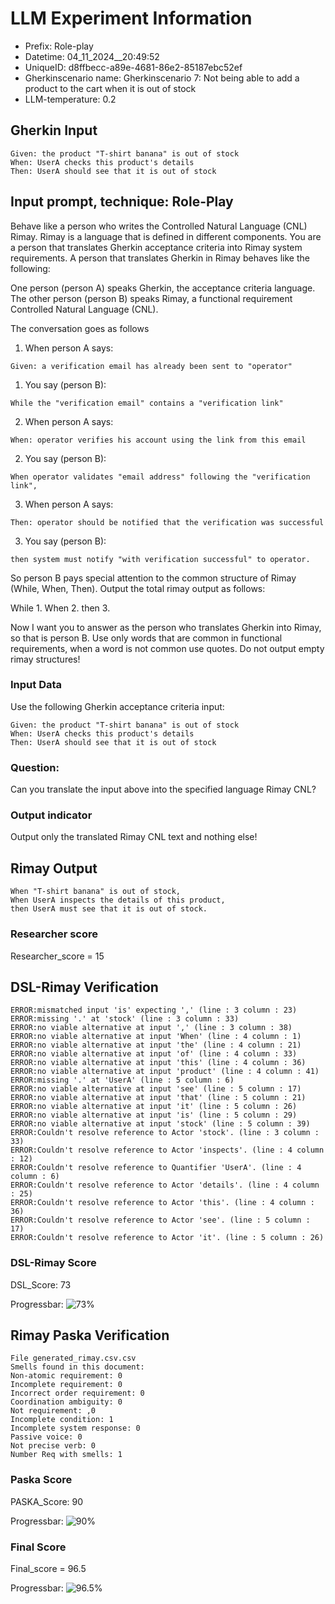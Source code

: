 

# LLM Experiment Information
* Prefix:   Role-play
* Datetime: 04_11_2024__20:49:52
* UniqueID: d8ffbecc-a89e-4681-86e2-85187ebc52ef
* Gherkinscenario name: Gherkinscenario 7: Not being able to add a product to the cart when it is out of stock
* LLM-temperature: 0.2

        

## Gherkin Input
```
Given: the product "T-shirt banana" is out of stock
When: UserA checks this product's details
Then: UserA should see that it is out of stock
```
    



## Input prompt, technique: Role-Play


Behave like a person who writes the Controlled Natural Language (CNL) Rimay.
Rimay is a language that is defined in different components. 
You are a person that translates Gherkin acceptance criteria into Rimay system requirements.
A person that translates Gherkin in Rimay behaves like the following:

One person (person A) speaks Gherkin, the acceptance criteria language.
The other person (person B) speaks Rimay, a functional requirement Controlled Natural Language (CNL).

The conversation goes as follows

1. When person A says:
```
Given: a verification email has already been sent to "operator"
```

1. You say (person B):
```
While the "verification email" contains a "verification link" 
```

2. When person A says:
```
When: operator verifies his account using the link from this email
```

2. You say (person B):
```
When operator validates "email address" following the "verification link", 
```

3. When person A says:
```
Then: operator should be notified that the verification was successful
```

3. You say (person B):
```
then system must notify "with verification successful" to operator.  
```


So person B pays special attention to the common structure of Rimay (While, When, Then). 
Output the total rimay output as follows:

While 1.
When 2.
then 3.

Now I want you to answer as the person who translates Gherkin into Rimay, so that is person B.
Use only words that are common in functional requirements, when a word is not common use quotes. 
Do not output empty rimay structures!
        

### Input Data
Use the following Gherkin acceptance criteria input: 
```
Given: the product "T-shirt banana" is out of stock
When: UserA checks this product's details
Then: UserA should see that it is out of stock
```

### Question:
Can you translate the input above into the specified language Rimay CNL?

### Output indicator
Output only the translated Rimay CNL text and nothing else!


## Rimay Output
```
When "T-shirt banana" is out of stock,
When UserA inspects the details of this product,
then UserA must see that it is out of stock.
``` 
            

### Researcher score
Researcher_score = 15




## DSL-Rimay Verification
```
ERROR:mismatched input 'is' expecting ',' (line : 3 column : 23)
ERROR:missing '.' at 'stock' (line : 3 column : 33)
ERROR:no viable alternative at input ',' (line : 3 column : 38)
ERROR:no viable alternative at input 'When' (line : 4 column : 1)
ERROR:no viable alternative at input 'the' (line : 4 column : 21)
ERROR:no viable alternative at input 'of' (line : 4 column : 33)
ERROR:no viable alternative at input 'this' (line : 4 column : 36)
ERROR:no viable alternative at input 'product' (line : 4 column : 41)
ERROR:missing '.' at 'UserA' (line : 5 column : 6)
ERROR:no viable alternative at input 'see' (line : 5 column : 17)
ERROR:no viable alternative at input 'that' (line : 5 column : 21)
ERROR:no viable alternative at input 'it' (line : 5 column : 26)
ERROR:no viable alternative at input 'is' (line : 5 column : 29)
ERROR:no viable alternative at input 'stock' (line : 5 column : 39)
ERROR:Couldn't resolve reference to Actor 'stock'. (line : 3 column : 33)
ERROR:Couldn't resolve reference to Actor 'inspects'. (line : 4 column : 12)
ERROR:Couldn't resolve reference to Quantifier 'UserA'. (line : 4 column : 6)
ERROR:Couldn't resolve reference to Actor 'details'. (line : 4 column : 25)
ERROR:Couldn't resolve reference to Actor 'this'. (line : 4 column : 36)
ERROR:Couldn't resolve reference to Actor 'see'. (line : 5 column : 17)
ERROR:Couldn't resolve reference to Actor 'it'. (line : 5 column : 26)

```
### DSL-Rimay Score
DSL_Score: 73

Progressbar: ![73%](https://progress-bar.dev/73)

            


## Rimay Paska Verification
```
File generated_rimay.csv.csv
Smells found in this document: 
Non-atomic requirement: 0
Incomplete requirement: 0
Incorrect order requirement: 0
Coordination ambiguity: 0
Not requirement: ,0
Incomplete condition: 1
Incomplete system response: 0
Passive voice: 0
Not precise verb: 0
Number Req with smells: 1

```
### Paska Score
PASKA_Score: 90

Progressbar: ![90%](https://progress-bar.dev/90)

            

### Final Score
Final_score = 96.5

Progressbar: ![96.5%](https://progress-bar.dev/96.5)

